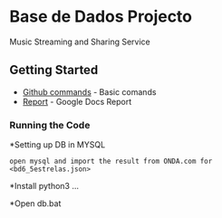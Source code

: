 # Base de Dados Projecto
Music Streaming and Sharing Service

## Getting Started
* [Github commands](https://confluence.atlassian.com/bitbucketserver/basic-git-commands-776639767.html) - Basic comands
* [Report](TBD) - Google Docs Report
### Running the Code
*Setting up DB in MYSQL
```
open mysql and import the result from ONDA.com for <bd6_5estrelas.json>
```
*Install python3 ...

*Open db.bat

